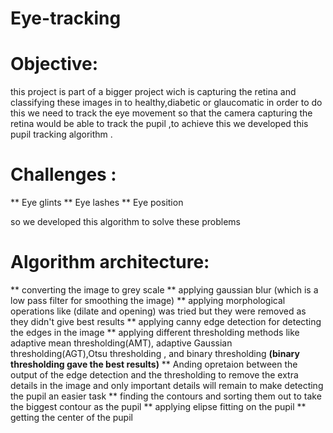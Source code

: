 # Eye-tracking

# Objective:
this project is part of a bigger project wich is capturing the retina and classifying these images in to healthy,diabetic or glaucomatic in order to do this we need to track the eye movement so that the camera capturing the retina would be able to track the pupil ,to achieve this we developed this pupil tracking algorithm . <br>
 # Challenges  :
 ** Eye glints
 ** Eye lashes
 ** Eye position 
 
 so we developed this algorithm to solve these problems 
 # Algorithm architecture:
 ** converting the image to grey scale
 ** applying gaussian blur (which is a low pass filter for smoothing the image)
 ** applying morphological operations like (dilate and opening) was tried but they were removed as they didn't give best results 
 ** applying canny edge detection for detecting the edges in the image 
 ** applying different thresholding methods like adaptive mean thresholding(AMT), adaptive Gaussian thresholding(AGT),Otsu thresholding , and binary thresholding **(binary thresholding gave the best results)**
 ** Anding opretaion between the output of the edge detection and the thresholding to remove the extra details in the image and only important details will remain to make detecting the pupil an easier task
 ** finding the contours and sorting them out to take the biggest contour as the pupil
 ** applying elipse fitting on the pupil
 ** getting the center of the pupil 
